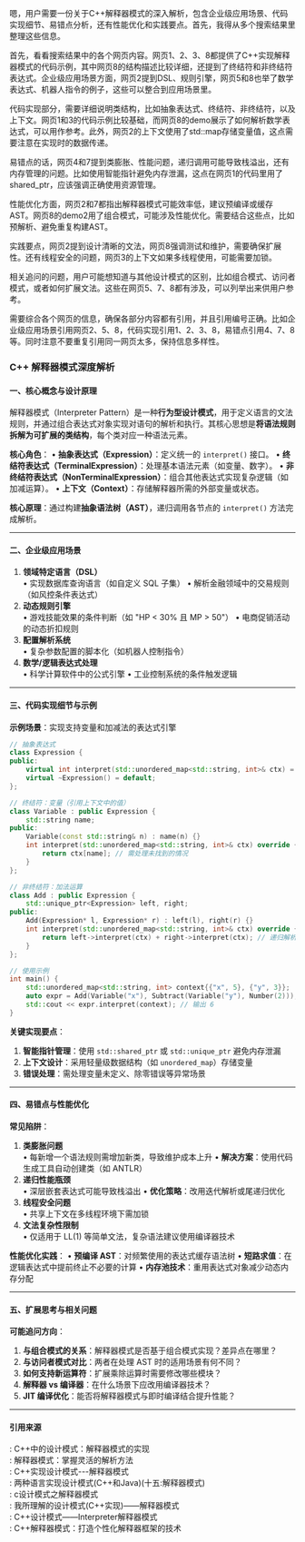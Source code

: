 嗯，用户需要一份关于C++解释器模式的深入解析，包含企业级应用场景、代码实现细节、易错点分析，还有性能优化和实践要点。首先，我得从多个搜索结果里整理这些信息。

首先，看看搜索结果中的各个网页内容。网页1、2、3、8都提供了C++实现解释器模式的代码示例，其中网页8的结构描述比较详细，还提到了终结符和非终结符表达式。企业级应用场景方面，网页2提到DSL、规则引擎，网页5和8也举了数学表达式、机器人指令的例子，这些可以整合到应用场景里。

代码实现部分，需要详细说明类结构，比如抽象表达式、终结符、非终结符，以及上下文。网页1和3的代码示例比较基础，而网页8的demo展示了如何解析数学表达式，可以用作参考。此外，网页2的上下文使用了std::map存储变量值，这点需要注意在实现时的数据传递。

易错点的话，网页4和7提到类膨胀、性能问题，递归调用可能导致栈溢出，还有内存管理的问题。比如使用智能指针避免内存泄漏，这点在网页1的代码里用了shared_ptr，应该强调正确使用资源管理。

性能优化方面，网页2和7都指出解释器模式可能效率低，建议预编译或缓存AST。网页8的demo2用了组合模式，可能涉及性能优化。需要结合这些点，比如预解析、避免重复构建AST。

实践要点，网页2提到设计清晰的文法，网页8强调测试和维护，需要确保扩展性。还有线程安全的问题，网页3的上下文如果多线程使用，可能需要加锁。

相关追问的问题，用户可能想知道与其他设计模式的区别，比如组合模式、访问者模式，或者如何扩展文法。这些在网页5、7、8都有涉及，可以列举出来供用户参考。

需要综合各个网页的信息，确保各部分内容都有引用，并且引用编号正确。比如企业级应用场景引用网页2、5、8，代码实现引用1、2、3、8，易错点引用4、7、8等。同时注意不要重复引用同一网页太多，保持信息多样性。




### C++ 解释器模式深度解析

#### 一、核心概念与设计原理
解释器模式（Interpreter Pattern）是一种**行为型设计模式**，用于定义语言的文法规则，并通过组合表达式对象实现对语句的解析和执行。其核心思想是**将语法规则拆解为可扩展的类结构**，每个类对应一种语法元素。

**核心角色**：
• **抽象表达式（Expression）**：定义统一的 `interpret()` 接口。
• **终结符表达式（TerminalExpression）**：处理基本语法元素（如变量、数字）。
• **非终结符表达式（NonTerminalExpression）**：组合其他表达式实现复杂逻辑（如加减运算）。
• **上下文（Context）**：存储解释器所需的外部变量或状态。

**核心原理**：通过构建**抽象语法树（AST）**，递归调用各节点的 `interpret()` 方法完成解析。

---

#### 二、企业级应用场景
1. **领域特定语言（DSL）**  
   • 实现数据库查询语言（如自定义 SQL 子集）
   • 解析金融领域中的交易规则（如风控条件表达式）
2. **动态规则引擎**  
   • 游戏技能效果的条件判断（如 "HP < 30% 且 MP > 50"）
   • 电商促销活动的动态折扣规则
3. **配置解析系统**  
   • 复杂参数配置的脚本化（如机器人控制指令）
4. **数学/逻辑表达式处理**  
   • 科学计算软件中的公式引擎
   • 工业控制系统的条件触发逻辑

---

#### 三、代码实现细节与示例
**示例场景**：实现支持变量和加减法的表达式引擎

```cpp
// 抽象表达式
class Expression {
public:
    virtual int interpret(std::unordered_map<std::string, int>& ctx) = 0;
    virtual ~Expression() = default;
};

// 终结符：变量（引用上下文中的值）
class Variable : public Expression {
    std::string name;
public:
    Variable(const std::string& n) : name(n) {}
    int interpret(std::unordered_map<std::string, int>& ctx) override {
        return ctx[name]; // 需处理未找到的情况
    }
};

// 非终结符：加法运算
class Add : public Expression {
    std::unique_ptr<Expression> left, right;
public:
    Add(Expression* l, Expression* r) : left(l), right(r) {}
    int interpret(std::unordered_map<std::string, int>& ctx) override {
        return left->interpret(ctx) + right->interpret(ctx); // 递归解析
    }
};

// 使用示例
int main() {
    std::unordered_map<std::string, int> context{{"x", 5}, {"y", 3}};
    auto expr = Add(Variable("x"), Subtract(Variable("y"), Number(2))); // x + (y-2)
    std::cout << expr.interpret(context); // 输出 6
}
```

**关键实现要点**：
1. **智能指针管理**：使用 `std::shared_ptr` 或 `std::unique_ptr` 避免内存泄漏
2. **上下文设计**：采用轻量级数据结构（如 `unordered_map`）存储变量
3. **错误处理**：需处理变量未定义、除零错误等异常场景

---

#### 四、易错点与性能优化
**常见陷阱**：
1. **类膨胀问题**  
   • 每新增一个语法规则需增加新类，导致维护成本上升
   • **解决方案**：使用代码生成工具自动创建类（如 ANTLR）
2. **递归性能瓶颈**  
   • 深层嵌套表达式可能导致栈溢出
   • **优化策略**：改用迭代解析或尾递归优化
3. **线程安全问题**  
   • 共享上下文在多线程环境下需加锁
4. **文法复杂性限制**  
   • 仅适用于 LL(1) 等简单文法，复杂语法建议使用编译器技术

**性能优化实践**：
• **预编译 AST**：对频繁使用的表达式缓存语法树
• **短路求值**：在逻辑表达式中提前终止不必要的计算
• **内存池技术**：重用表达式对象减少动态内存分配

---

#### 五、扩展思考与相关问题
**可能追问方向**：
1. **与组合模式的关系**：解释器模式是否基于组合模式实现？差异点在哪里？
2. **与访问者模式对比**：两者在处理 AST 时的适用场景有何不同？
3. **如何支持新运算符**：扩展乘除运算时需要修改哪些模块？
4. **解释器 vs 编译器**：在什么场景下应改用编译器技术？
5. **JIT 编译优化**：能否将解释器模式与即时编译结合提升性能？

---

#### 引用来源
: C++中的设计模式：解释器模式的实现  
: 解释器模式：掌握灵活的解析方法  
: C++实现设计模式---解释器模式  
: 两种语言实现设计模式(C++和Java)(十五:解释器模式)  
: c设计模式之解释器模式  
: 我所理解的设计模式(C++实现)——解释器模式  
: C++设计模式——Interpreter解释器模式  
: C++解释器模式：打造个性化解释器框架的技术